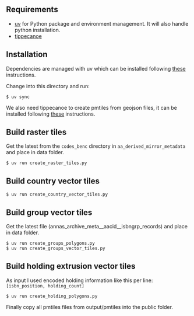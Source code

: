 ## Requirements

* [uv](https://docs.astral.sh/uv/) for Python package and environment management. It will also handle python installation.
* [tippecanoe](https://github.com/felt/tippecanoe)

## Installation

Dependencies are managed with uv which can be installed following [these](https://docs.astral.sh/uv/#getting-started) instructions.

Change into this directory and run:

```console
$ uv sync
```

We also need tippecanoe to create pmtiles from geojson files, it can be installed following [these](https://github.com/felt/tippecanoe?tab=readme-ov-file#installation) instructions. 

## Build raster tiles

Get the latest from the `codes_benc` directory in `aa_derived_mirror_metadata` and place in data folder.

```console
$ uv run create_raster_tiles.py
```

## Build country vector tiles

```console
$ uv run create_country_vector_tiles.py
```

## Build group vector tiles

Get the latest file (annas_archive_meta__aacid__isbngrp_records) and place in data folder.

```console
$ uv run create_groups_polygons.py
$ uv run create_groups_vector_tiles.py
```

## Build holding extrusion vector tiles

As input I used encoded holding information like this per line: `[isbn_position, holding_count]`

```console
$ uv run create_holding_polygons.py
```

Finally copy all pmtiles files from output/pmtiles into the public folder. 
